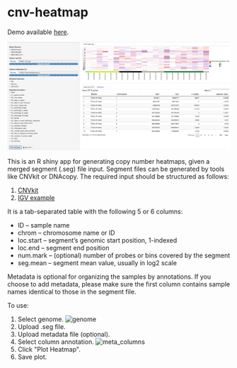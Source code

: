 # cnv-heatmap

Demo available [here](https://adam-maikai.shinyapps.io/cnv-heatmap/).

![Overview](screenshots/shinyapp.png)

This is an R shiny app for generating copy number heatmaps, given a merged segment (.seg) file input. Segment files can be generated by tools like CNVkit or DNAcopy. 
The required input should be structured as follows:

1. [CNVkit](https://cnvkit.readthedocs.io/en/stable/fileformats.html)
2. [IGV example](https://software.broadinstitute.org/software/igv/sites/cancerinformatics.org.igv/files/linked_files/example.seg)

It is a tab-separated table with the following 5 or 6 columns:

* ID – sample name
* chrom – chromosome name or ID
* loc.start – segment’s genomic start position, 1-indexed
* loc.end – segment end position
* num.mark – (optional) number of probes or bins covered by the segment
* seg.mean – segment mean value, usually in log2 scale

Metadata is optional for organizing the samples by annotations. If you choose to add metadata, please make sure the first column contains sample names identical to those in the segment file.

To use:
1. Select genome. ![genome](screenshots/select_genome.png=100x20)
2. Upload .seg file.
3. Upload metadata file (optional).
4. Select column annotation. ![meta_columns](screenshots/meta_columns.png=100x20)
5. Click "Plot Heatmap".
6. Save plot.
